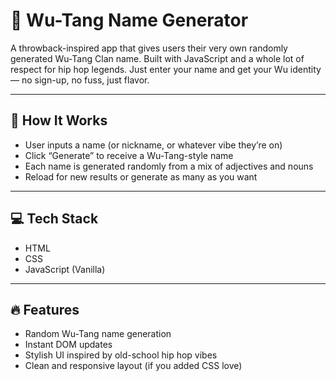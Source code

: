 # 🎤 Wu-Tang Name Generator

A throwback-inspired app that gives users their very own randomly generated Wu-Tang Clan name. Built with JavaScript and a whole lot of respect for hip hop legends. Just enter your name and get your Wu identity — no sign-up, no fuss, just flavor.

---

## 🧠 How It Works

- User inputs a name (or nickname, or whatever vibe they’re on)
- Click “Generate” to receive a Wu-Tang-style name
- Each name is generated randomly from a mix of adjectives and nouns
- Reload for new results or generate as many as you want

---

## 💻 Tech Stack

- HTML  
- CSS  
- JavaScript (Vanilla)

---

## 🔥 Features

- Random Wu-Tang name generation
- Instant DOM updates
- Stylish UI inspired by old-school hip hop vibes
- Clean and responsive layout (if you added CSS love)

